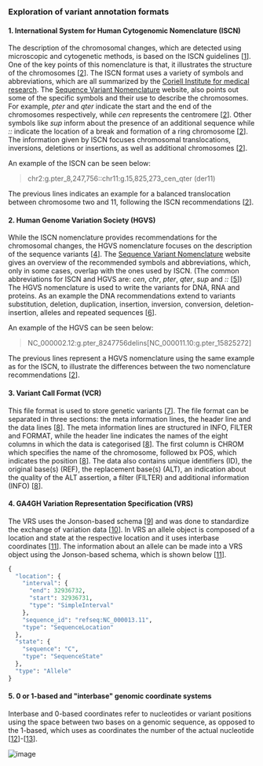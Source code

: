 ### Exploration of variant annotation formats

#### 1. International System for Human Cytogenomic Nomenclature (ISCN)


The description of the chromosomal changes, which are detected using microscopic and cytogenetic methods, is based on the ISCN guidelines [[1]]. One of the key points of this nomenclature is that, it illustrates the structure of the chromosomes [[2]]. The ISCN format uses a variety of symbols and abbreviations, which are all summarized by the [Coriell Institute for medical research](https://www.coriell.org/0/Sections/Support/Global/iscn_help.aspx?PgId=263). The [Sequence Variant Nomenclature](https://varnomen.hgvs.org/recommendations/DNA/variant/complex/) website, also points out some of the specific symbols and their use to describe the chromosomes. For example, *pter* and *qter* indicate the start and the end of the chromosomes respectively, while *cen* represents the centromere [[2]]. Other symbols like *sup* inform about the presence of an additional sequence while *::* indicate the location of a break and formation of a ring chromosome [[2]]. The information given by ISCN focuses chromosomal translocations, inversions, deletions or insertions, as well as additional chromosomes [[2]].

An example of the ISCN can be seen below:

> chr2:g.pter_8,247,756::chr11:g.15,825,273_cen_qter (der11)

The previous lines indicates an example for a balanced translocation between chromosome two and 11, following the ISCN recommendations [[2]].
  

[1]: http://varnomen.hgvs.org/bg-material/consultation/ISCN/ 
[2]: https://varnomen.hgvs.org/recommendations/DNA/variant/complex/
[3]: https://www.coriell.org/0/Sections/Support/Global/iscn_help.aspx?PgId=263

#### 2. Human Genome Variation Society (HGVS)

While the ISCN nomenclature provides recommendations for the chromosomal changes, the HGVS nomenclature focuses on the description of the sequence variants [[4]]. The [Sequence Variant Nomenclature](https://varnomen.hgvs.org/recommendations/general/) website gives an overview of the recommended symbols and abbreviations, which, only in some cases, overlap with the ones used by ISCN. (The common abbreviations for ISCN and HGVS are: *cen*, *chr*, *pter*, *qter*, *sup* and *::* [[5]]) The HGVS nomenclature is used to write the variants for DNA, RNA and proteins. As an example the DNA recommendations extend to variants substitution, deletion, duplication, insertion, inversion, conversion, deletion-insertion, alleles and repeated sequences [[6]].

An example of the HGVS can be seen below:

> NC_000002.12:g.pter_8247756delins[NC_000011.10:g.pter_15825272]

The previous lines represent a HGVS nomenclature using the same example as for the ISCN, to illustrate the differences between the two nomenclature recommendations [[2]].

[4]: https://varnomen.hgvs.org/bg-material/basics/
[5]: https://varnomen.hgvs.org/recommendations/general/
[6]: https://varnomen.hgvs.org/recommendations/DNA/

#### 3. Variant Call Format (VCR)

This file format is used to store genetic variants [[7]]. The file format can be separated in three sections: the meta information lines, the header line and the data lines [[8]]. The meta information lines are structured in INFO, FILTER and FORMAT, while the header line indicates the names of the eight columns in which the data is categorised [[8]]. The first column is CHROM which specifies the name of the chromosome, followed bx POS, which indicates the position [[8]]. The data also contains unique identifiers (ID), the original base(s) (REF), the replacement base(s) (ALT), an indication about the quality of the ALT assertion, a filter (FILTER) and additional information (INFO) [[8]].  

[7]: https://samtools.github.io/hts-specs/VCFv4.3.pdf
[8]: https://www.internationalgenome.org/wiki/Analysis/vcf4.0/

#### 4. GA4GH Variation Representation Specification (VRS)

The VRS uses the Jonson-based schema [[9]] and was done to standardize the exchange of variation data [[10]]. In VRS an allele object is composed of a location and state at the respective location and it uses interbase coordinates [[11]]. The information about an allele can be made into a VRS object using the Jonson-based schema, which is shown below [[11]].

 
```python
{
  "location": {
    "interval": {
      "end": 32936732,
      "start": 32936731,
      "type": "SimpleInterval"
    },
    "sequence_id": "refseq:NC_000013.11",
    "type": "SequenceLocation"
  },
  "state": {
    "sequence": "C",
    "type": "SequenceState"
  },
  "type": "Allele"
}
```


[9]: https://vr-spec.readthedocs.io/en/latest/terms_and_model.html#data-model-notes-and-principles
[10]: https://vr-spec.readthedocs.io/en/latest/introduction.html
[11]: https://vr-spec.readthedocs.io/en/1.1/impl-guide/example.html

#### 5. 0 or 1-based and "interbase" genomic coordinate systems

Interbase and 0-based coordinates refer to nucleotides or variant positions using the space between two bases on a genomic sequence, as opposed to the 1-based, which uses as coordinates the number of the actual nucleotide [[12]]-[[13]].

![image](https://www.google.com/search?q=0-based+coordinates&rlz=1C5CHFA_enCH794CH794&sxsrf=ALeKk00nKrbtUg6BJcKxufc2A3HsPybOAw:1600465099976&source=lnms&tbm=isch&sa=X&ved=2ahUKEwiyrImO1fPrAhWMlIsKHdFTD1sQ_AUoAXoECA4QAw&biw=1440&bih=701#imgrc=KjxP9PpRZfv7YM)

[12]: https://genviz.org/module-01-intro/0001/02/01/Review_of_Central_Concepts/
[13]: https://www.ncbi.nlm.nih.gov/pmc/articles/PMC3383450/#:~:text=The%20so%2Dcalled%20%E2%80%9Cbase%E2%80%9D,nucleotide%20positions%20in%20the%20genome.








